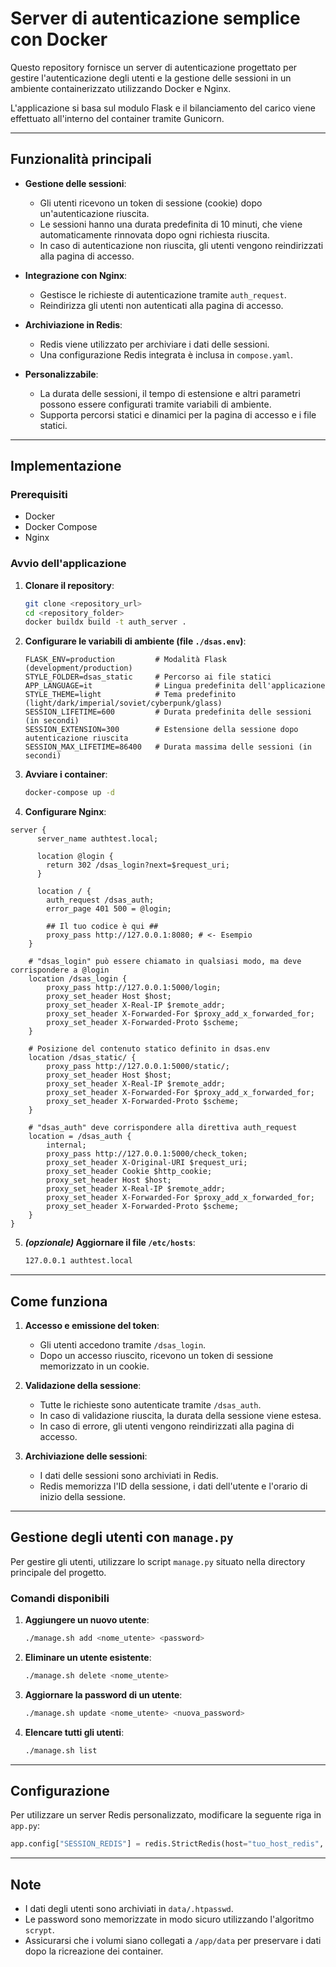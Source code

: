 # Server di autenticazione semplice con Docker

Questo repository fornisce un server di autenticazione progettato per gestire l'autenticazione degli utenti e la gestione delle sessioni in un ambiente containerizzato utilizzando Docker e Nginx.

L'applicazione si basa sul modulo Flask e il bilanciamento del carico viene effettuato all'interno del container tramite Gunicorn.

---

## Funzionalità principali

- **Gestione delle sessioni**:
  - Gli utenti ricevono un token di sessione (cookie) dopo un'autenticazione riuscita.
  - Le sessioni hanno una durata predefinita di 10 minuti, che viene automaticamente rinnovata dopo ogni richiesta riuscita.
  - In caso di autenticazione non riuscita, gli utenti vengono reindirizzati alla pagina di accesso.

- **Integrazione con Nginx**:
  - Gestisce le richieste di autenticazione tramite `auth_request`.
  - Reindirizza gli utenti non autenticati alla pagina di accesso.

- **Archiviazione in Redis**:
  - Redis viene utilizzato per archiviare i dati delle sessioni.
  - Una configurazione Redis integrata è inclusa in `compose.yaml`.

- **Personalizzabile**:
  - La durata delle sessioni, il tempo di estensione e altri parametri possono essere configurati tramite variabili di ambiente.
  - Supporta percorsi statici e dinamici per la pagina di accesso e i file statici.

---

## Implementazione

### Prerequisiti

- Docker
- Docker Compose
- Nginx

### Avvio dell'applicazione

1. **Clonare il repository**:

   ```bash
   git clone <repository_url>
   cd <repository_folder>
   docker buildx build -t auth_server .
   ```

2. **Configurare le variabili di ambiente (file `./dsas.env`)**:

   ```env
   FLASK_ENV=production         # Modalità Flask (development/production)
   STYLE_FOLDER=dsas_static     # Percorso ai file statici
   APP_LANGUAGE=it              # Lingua predefinita dell'applicazione
   STYLE_THEME=light            # Tema predefinito (light/dark/imperial/soviet/cyberpunk/glass)
   SESSION_LIFETIME=600         # Durata predefinita delle sessioni (in secondi)
   SESSION_EXTENSION=300        # Estensione della sessione dopo autenticazione riuscita
   SESSION_MAX_LIFETIME=86400   # Durata massima delle sessioni (in secondi)
   ```

3. **Avviare i container**:

   ```bash
   docker-compose up -d
   ```

4. **Configurare Nginx**:

```nginx
server {
      server_name authtest.local;

      location @login {
        return 302 /dsas_login?next=$request_uri;
      }

      location / {
        auth_request /dsas_auth;
        error_page 401 500 = @login;

        ## Il tuo codice è qui ##
        proxy_pass http://127.0.0.1:8080; # <- Esempio
    }

    # "dsas_login" può essere chiamato in qualsiasi modo, ma deve corrispondere a @login
    location /dsas_login {
        proxy_pass http://127.0.0.1:5000/login;
        proxy_set_header Host $host;
        proxy_set_header X-Real-IP $remote_addr;
        proxy_set_header X-Forwarded-For $proxy_add_x_forwarded_for;
        proxy_set_header X-Forwarded-Proto $scheme;
    }

    # Posizione del contenuto statico definito in dsas.env
    location /dsas_static/ {
        proxy_pass http://127.0.0.1:5000/static/;
        proxy_set_header Host $host;
        proxy_set_header X-Real-IP $remote_addr;
        proxy_set_header X-Forwarded-For $proxy_add_x_forwarded_for;
        proxy_set_header X-Forwarded-Proto $scheme;
    }

    # "dsas_auth" deve corrispondere alla direttiva auth_request
    location = /dsas_auth {
        internal;
        proxy_pass http://127.0.0.1:5000/check_token;
        proxy_set_header X-Original-URI $request_uri;
        proxy_set_header Cookie $http_cookie;
        proxy_set_header Host $host;
        proxy_set_header X-Real-IP $remote_addr;
        proxy_set_header X-Forwarded-For $proxy_add_x_forwarded_for;
        proxy_set_header X-Forwarded-Proto $scheme;
    }
}
```

5. **_(opzionale)_ Aggiornare il file `/etc/hosts`**:

   ```bash
   127.0.0.1 authtest.local
   ```

---

## Come funziona

1. **Accesso e emissione del token**:
   - Gli utenti accedono tramite `/dsas_login`.
   - Dopo un accesso riuscito, ricevono un token di sessione memorizzato in un cookie.

2. **Validazione della sessione**:
   - Tutte le richieste sono autenticate tramite `/dsas_auth`.
   - In caso di validazione riuscita, la durata della sessione viene estesa.
   - In caso di errore, gli utenti vengono reindirizzati alla pagina di accesso.

3. **Archiviazione delle sessioni**:
   - I dati delle sessioni sono archiviati in Redis.
   - Redis memorizza l'ID della sessione, i dati dell'utente e l'orario di inizio della sessione.

---

## Gestione degli utenti con `manage.py`

Per gestire gli utenti, utilizzare lo script `manage.py` situato nella directory principale del progetto.

### Comandi disponibili

1. **Aggiungere un nuovo utente**:
   ```bash
   ./manage.sh add <nome_utente> <password>
   ```

2. **Eliminare un utente esistente**:
   ```bash
   ./manage.sh delete <nome_utente>
   ```

3. **Aggiornare la password di un utente**:
   ```bash
   ./manage.sh update <nome_utente> <nuova_password>
   ```

4. **Elencare tutti gli utenti**:
   ```bash
   ./manage.sh list
   ```

---

## Configurazione

Per utilizzare un server Redis personalizzato, modificare la seguente riga in `app.py`:

```python
app.config["SESSION_REDIS"] = redis.StrictRedis(host="tuo_host_redis", port=6379, decode_responses=True)
```

---

## Note

- I dati degli utenti sono archiviati in `data/.htpasswd`.
- Le password sono memorizzate in modo sicuro utilizzando l'algoritmo `scrypt`.
- Assicurarsi che i volumi siano collegati a `/app/data` per preservare i dati dopo la ricreazione dei container.